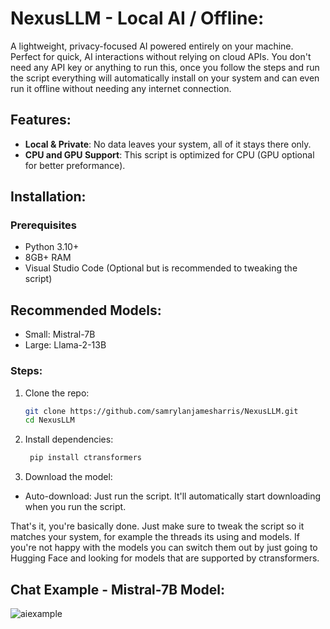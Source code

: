 # NexusLLM - Local AI / Offline:

A lightweight, privacy-focused AI powered entirely on your machine. Perfect for quick, AI interactions without relying on cloud APIs. You don't need any API key or anything to run this, once you follow the steps and run the script everything will automatically install on your system and can even run it offline without needing any internet connection. 

## Features:
- **Local & Private**: No data leaves your system, all of it stays there only. 
- **CPU and GPU Support**: This script is optimized for CPU (GPU optional for better preformance).

## Installation:
### Prerequisites
- Python 3.10+  
- 8GB+ RAM
- Visual Studio Code (Optional but is recommended to tweaking the script)

## Recommended Models:
- Small: Mistral-7B
- Large: Llama-2-13B

### Steps:
1. Clone the repo:  
   ```bash
   git clone https://github.com/samrylanjamesharris/NexusLLM.git
   cd NexusLLM
   
2. Install dependencies:

   ```bash
    pip install ctransformers

3. Download the model:
- Auto-download: Just run the script. It'll automatically start downloading when you run the script.

That's it, you're basically done.
Just make sure to tweak the script so it matches your system, for example the threads its using and models. If you're not happy with the models you can switch them out by just going to Hugging Face and looking for models that are supported by ctransformers.

## Chat Example - Mistral-7B Model:
![aiexample](https://github.com/user-attachments/assets/9f636660-9884-472e-88c6-5f107bc1ee1c)

